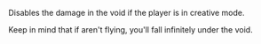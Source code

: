 Disables the damage in the void if the player is in creative mode.

Keep in mind that if aren't flying, you'll fall infinitely under the void.
